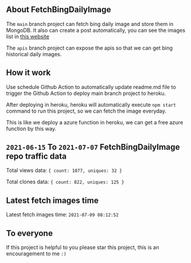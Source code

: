 ## About FetchBingDailyImage

The `main` branch project can fetch bing daily image and store them in MongoDB.
It also can create a post automatically, you can see the images list in [this website](https://oursalbum.netlify.app)

The `apis` branch project can expose the apis so that we can get bing historical daily images.

## How it work

Use schedule Github Action to automatically update readme.md file to trigger the Github Action to deploy main branch project to heroku.

After deploying in heroku, heroku will automatically execute `npm start` command to run this project, so we can fetch the image everyday.

This is like we deploy a azure function in heroku, we can get a free azure function by this way.

## `2021-06-15` To `2021-07-07` FetchBingDailyImage repo traffic data

Total views data: `{ count: 1077, uniques: 32 }`

Total clones data: `{ count: 822, uniques: 125 }`

## Latest fetch images time

Latest fetch images time: `2021-07-09 08:12:52`

## To everyone

If this project is helpful to you please star this project, this is an encouragement to me `:)`



